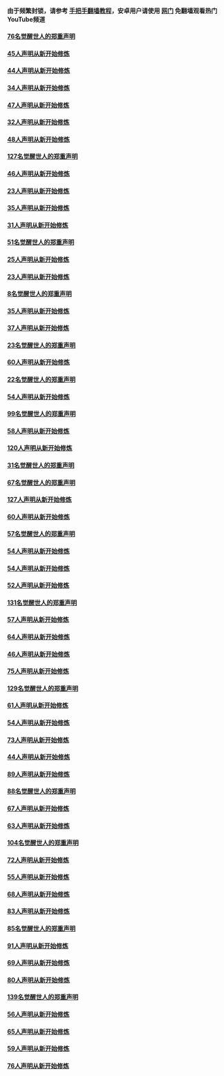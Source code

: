 #### 由于频繁封锁，请参考 [手把手翻墙教程](https://github.com/gfw-breaker/guides/wiki/)，安卓用户请使用 [网门](https://github.com/gfw-breaker/nogfw/blob/master/dl.md?t=02281900) 免翻墙观看热门YouTube频道 

#### [76名觉醒世人的郑重声明](../pages/91/421453.md?t=02281900) 

#### [45人声明从新开始修炼](../pages/91/421452.md?t=02281900) 

#### [44人声明从新开始修炼](../pages/91/421422.md?t=02281900) 

#### [34人声明从新开始修炼](../pages/91/421322.md?t=02281900) 

#### [47人声明从新开始修炼](../pages/91/421264.md?t=02281900) 

#### [32人声明从新开始修炼](../pages/91/421225.md?t=02281900) 

#### [48人声明从新开始修炼](../pages/91/421202.md?t=02281900) 

#### [127名觉醒世人的郑重声明](../pages/91/421224.md?t=02281900) 

#### [46人声明从新开始修炼](../pages/91/421203.md?t=02281900) 

#### [23人声明从新开始修炼](../pages/91/421138.md?t=02281900) 

#### [35人声明从新开始修炼](../pages/91/421122.md?t=02281900) 

#### [31人声明从新开始修炼](../pages/91/421081.md?t=02281900) 

#### [51名觉醒世人的郑重声明](../pages/91/421080.md?t=02281900) 

#### [25人声明从新开始修炼](../pages/91/421020.md?t=02281900) 

#### [23人声明从新开始修炼](../pages/91/420884.md?t=02281900) 

#### [8名觉醒世人的郑重声明](../pages/91/420883.md?t=02281900) 

#### [35人声明从新开始修炼](../pages/91/420809.md?t=02281900) 

#### [37人声明从新开始修炼](../pages/91/420766.md?t=02281900) 

#### [23名觉醒世人的郑重声明](../pages/91/420765.md?t=02281900) 

#### [60人声明从新开始修炼](../pages/91/420727.md?t=02281900) 

#### [22名觉醒世人的郑重声明](../pages/91/420726.md?t=02281900) 

#### [54人声明从新开始修炼](../pages/91/420529.md?t=02281900) 

#### [99名觉醒世人的郑重声明](../pages/91/420528.md?t=02281900) 

#### [58人声明从新开始修炼](../pages/91/420198.md?t=02281900) 

#### [120人声明从新开始修炼](../pages/91/420141.md?t=02281900) 

#### [31名觉醒世人的郑重声明](../pages/91/420197.md?t=02281900) 

#### [67名觉醒世人的郑重声明](../pages/91/420140.md?t=02281900) 

#### [127人声明从新开始修炼](../pages/91/420082.md?t=02281900) 

#### [60人声明从新开始修炼](../pages/91/420081.md?t=02281900) 

#### [57名觉醒世人的郑重声明](../pages/91/420080.md?t=02281900) 

#### [54人声明从新开始修炼](../pages/91/419533.md?t=02281900) 

#### [54人声明从新开始修炼](../pages/91/419532.md?t=02281900) 

#### [52人声明从新开始修炼](../pages/91/419531.md?t=02281900) 

#### [131名觉醒世人的郑重声明](../pages/91/419530.md?t=02281900) 

#### [57人声明从新开始修炼](../pages/91/419430.md?t=02281900) 

#### [64人声明从新开始修炼](../pages/91/419429.md?t=02281900) 

#### [46人声明从新开始修炼](../pages/91/419428.md?t=02281900) 

#### [75人声明从新开始修炼](../pages/91/419427.md?t=02281900) 

#### [129名觉醒世人的郑重声明](../pages/91/419426.md?t=02281900) 

#### [61人声明从新开始修炼](../pages/91/419198.md?t=02281900) 

#### [54人声明从新开始修炼](../pages/91/419197.md?t=02281900) 

#### [73人声明从新开始修炼](../pages/91/419196.md?t=02281900) 

#### [44人声明从新开始修炼](../pages/91/419075.md?t=02281900) 

#### [89人声明从新开始修炼](../pages/91/419074.md?t=02281900) 

#### [88名觉醒世人的郑重声明](../pages/91/419195.md?t=02281900) 

#### [67人声明从新开始修炼](../pages/91/419073.md?t=02281900) 

#### [63人声明从新开始修炼](../pages/91/419072.md?t=02281900) 

#### [104名觉醒世人的郑重声明](../pages/91/419071.md?t=02281900) 

#### [72人声明从新开始修炼](../pages/91/418902.md?t=02281900) 

#### [55人声明从新开始修炼](../pages/91/418901.md?t=02281900) 

#### [68人声明从新开始修炼](../pages/91/418900.md?t=02281900) 

#### [83人声明从新开始修炼](../pages/91/418757.md?t=02281900) 

#### [85名觉醒世人的郑重声明](../pages/91/418899.md?t=02281900) 

#### [91人声明从新开始修炼](../pages/91/418756.md?t=02281900) 

#### [69人声明从新开始修炼](../pages/91/418755.md?t=02281900) 

#### [80人声明从新开始修炼](../pages/91/418754.md?t=02281900) 

#### [139名觉醒世人的郑重声明](../pages/91/418753.md?t=02281900) 

#### [56人声明从新开始修炼](../pages/91/418594.md?t=02281900) 

#### [65人声明从新开始修炼](../pages/91/418593.md?t=02281900) 

#### [59人声明从新开始修炼](../pages/91/418592.md?t=02281900) 

#### [76人声明从新开始修炼](../pages/91/418431.md?t=02281900) 

